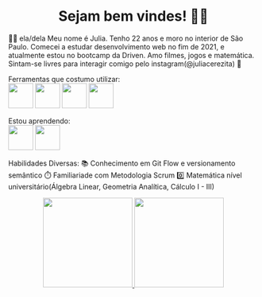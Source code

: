 <h1 align="center"> Sejam bem vindes! 🌺🐱 </h1>

🏳️‍⚧️ ela/dela
Meu nome é Julia. Tenho 22 anos e moro no interior de São Paulo. Comecei a estudar desenvolvimento web no fim de 2021, e atualmente estou no bootcamp da Driven. Amo filmes, jogos e matemática. Sintam-se livres para interagir comigo pelo instagram(@juliacerezita) 💜

Ferramentas que costumo utilizar:
<br>
<img src="https://cdn.jsdelivr.net/gh/devicons/devicon/icons/html5/html5-original.svg" width="50" height="50" /> <img src="https://cdn.jsdelivr.net/gh/devicons/devicon/icons/css3/css3-original.svg" width="50" height="50"/> <img src="https://cdn.jsdelivr.net/gh/devicons/devicon/icons/javascript/javascript-original.svg" width="50" height="50" /> <img src="https://cdn.jsdelivr.net/gh/devicons/devicon/icons/python/python-original.svg" width="50" height="50" />

Estou aprendendo:
<br>
<img src="https://cdn.jsdelivr.net/gh/devicons/devicon/icons/react/react-original.svg" width="50" height="50" /> <img src="https://cdn.jsdelivr.net/gh/devicons/devicon/icons/nodejs/nodejs-original-wordmark.svg"  width="50" height="50" />

Habilidades Diversas:
📚 Conhecimento em Git Flow e versionamento semântico
⏱️ Familiariade com Metodologia Scrum
0️⃣ Matemática nível universitário(Álgebra Linear, Geometria Analítica, Cálculo I - III)

<div align="center">
<a href="https://github.com/Cherrying55">
<img height="180em" src="https://github-readme-stats.vercel.app/api/top-langs/?username=Cherrying55&layout=compact&langs_count=7&theme=dracula"/>
<img height="180em" src="https://github-readme-stats.vercel.app/api?username=Cherrying55&show_icons=true&theme=dracula&include_all_commits=true&count_private=true"/>
</div>
          
          
          
          

<!--
**Cherrying55/Cherrying55** is a ✨ _special_ ✨ repository because its `README.md` (this file) appears on your GitHub profile.

Here are some ideas to get you started:

- 🔭 I’m currently working on ...
- 🌱 I’m currently learning ...
- 👯 I’m looking to collaborate on ...
- 🤔 I’m looking for help with ...
- 💬 Ask me about ...
- 📫 How to reach me: ...
- 😄 Pronouns: ...
- ⚡ Fun fact: ...
-->
